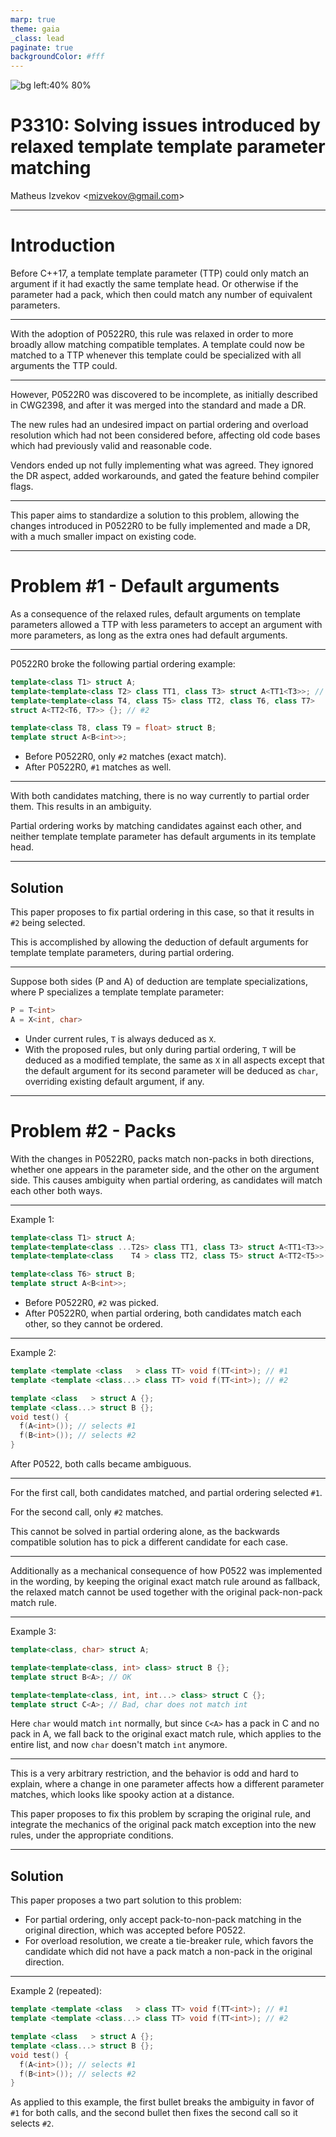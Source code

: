 ```yaml
---
marp: true
theme: gaia
_class: lead
paginate: true
backgroundColor: #fff
---
```


![bg left:40% 80%](res/ISO_C++_Logo.svg)

# **P3310: Solving issues introduced by relaxed template template parameter matching**

Matheus Izvekov <<mizvekov@gmail.com>>

---
# Introduction

Before C++17, a template template parameter (TTP) could only match an argument if it had exactly the same template head.
Or otherwise if the parameter had a pack, which then could match any number of equivalent parameters.

---
With the adoption of P0522R0, this rule was relaxed in order to more broadly allow matching compatible templates.
A template could now be matched to a TTP whenever this template could be specialized with all arguments the TTP could.

---
However, P0522R0 was discovered to be incomplete, as initially described in CWG2398, and after it was merged into the standard and made a DR.

The new rules had an undesired impact on partial ordering and overload resolution which had not been considered before, affecting old code bases which had previously valid and reasonable code.

Vendors ended up not fully implementing what was agreed. They ignored the DR aspect, added workarounds, and gated the feature behind compiler flags.

---
This paper aims to standardize a solution to this problem, allowing the changes introduced in P0522R0 to be fully implemented
and made a DR, with a much smaller impact on existing code.

---
# Problem #1 - Default arguments

As a consequence of the relaxed rules, default arguments on template parameters allowed a TTP with less parameters to accept an argument with more parameters, as long as the extra ones had default arguments.

---
P0522R0 broke the following partial ordering example:
```C++
template<class T1> struct A;
template<template<class T2> class TT1, class T3> struct A<TT1<T3>>; // #1
template<template<class T4, class T5> class TT2, class T6, class T7>
struct A<TT2<T6, T7>> {}; // #2

template<class T8, class T9 = float> struct B;
template struct A<B<int>>;
```

* Before P0522R0, only `#2` matches (exact match).
* After P0522R0, `#1` matches as well.
---

With both candidates matching, there is no way currently to partial order them.
This results in an ambiguity.

Partial ordering works by matching candidates against each other,
and neither template template parameter has default arguments in its template head.

---
## Solution

This paper proposes to fix partial ordering in this case, so that it results in `#2` being selected.

This is accomplished by allowing the deduction of default arguments for template template parameters, during partial ordering.

---

Suppose both sides (P and A) of deduction are template specializations, where P specializes a template template parameter:
```C++
P = T<int>
A = X<int, char>
```

* Under current rules, `T` is always deduced as `X`.
* With the proposed rules, but only during partial ordering, `T` will be deduced as a modified template, the same as `X` in all aspects except that the default argument for its second parameter will be deduced as `char`, overriding existing default argument, if any.

---
# Problem #2 - Packs

With the changes in P0522R0, packs match non-packs in both directions, whether one appears in the parameter side, and the other on the argument side.
This causes ambiguity when partial ordering, as candidates will match each other both ways.

---
Example 1:
```C++
template<class T1> struct A;
template<template<class ...T2s> class TT1, class T3> struct A<TT1<T3>>;    // #1
template<template<class    T4 > class TT2, class T5> struct A<TT2<T5>> {}; // #2

template<class T6> struct B;
template struct A<B<int>>;
```

* Before P0522R0, `#2` was picked.
* After P0522R0, when partial ordering, both candidates match each other, so they cannot be ordered.

---
Example 2:
```C++
template <template <class   > class TT> void f(TT<int>); // #1
template <template <class...> class TT> void f(TT<int>); // #2

template <class   > struct A {};
template <class...> struct B {};
void test() {
  f(A<int>()); // selects #1
  f(B<int>()); // selects #2
}
```
After P0522, both calls became ambiguous.

---
For the first call, both candidates matched, and partial ordering selected `#1`.

For the second call, only `#2` matches.

This cannot be solved in partial ordering alone, as the backwards compatible solution has to pick a different candidate for each case.

---
Additionally as a mechanical consequence of how P0522 was implemented in the wording, by keeping the original exact match rule around as fallback, the relaxed match cannot be used together with the original pack-non-pack match rule.

---
Example 3:
```C++
template<class, char> struct A;

template<template<class, int> class> struct B {};
template struct B<A>; // OK

template<template<class, int, int...> class> struct C {};
template struct C<A>; // Bad, char does not match int
```

Here `char` would match `int` normally, but since `C<A>` has a pack in C and no pack in A, we fall back to the original exact match rule, which applies to the entire list, and now `char` doesn't match `int` anymore.

---
This is a very arbitrary restriction, and the behavior is odd and hard to explain, where a change in one parameter affects how
a different parameter matches, which looks like spooky action at a distance.

This paper proposes to fix this problem by scraping the original rule, and integrate the mechanics of the original pack match exception
into the new rules, under the appropriate conditions.

---
## Solution

This paper proposes a two part solution to this problem:
* For partial ordering, only accept pack-to-non-pack matching in the original direction, which was accepted before P0522.
* For overload resolution, we create a tie-breaker rule, which favors the candidate which did not have a pack match a non-pack in the original direction.

---
Example 2 (repeated):
```C++
template <template <class   > class TT> void f(TT<int>); // #1
template <template <class...> class TT> void f(TT<int>); // #2

template <class   > struct A {};
template <class...> struct B {};
void test() {
  f(A<int>()); // selects #1
  f(B<int>()); // selects #2
}
```
As applied to this example, the first bullet breaks the ambiguity in favor of `#1` for both calls, and the second bullet then fixes the second call so it selects `#2`.